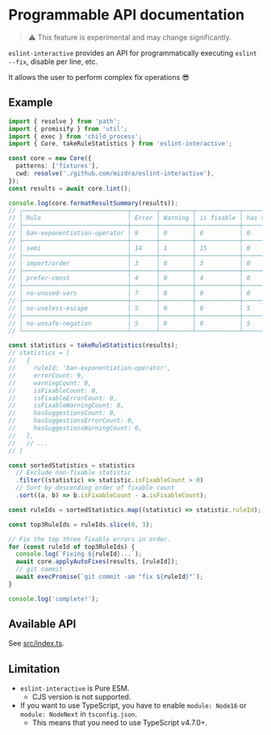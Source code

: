 # Programmable API documentation

> :warning: This feature is experimental and may change significantly.

`eslint-interactive` provides an API for programmatically executing `eslint --fix`, disable per line, etc.

It allows the user to perform complex fix operations :sunglasses:

## Example

```typescript
import { resolve } from 'path';
import { promisify } from 'util';
import { exec } from 'child_process';
import { Core, takeRuleStatistics } from 'eslint-interactive';

const core = new Core({
  patterns: ['fixtures'],
  cwd: resolve('./github.com/mizdra/eslint-interactive'),
});
const results = await core.lint();

console.log(core.formatResultSummary(results));
// ┌─────────────────────────────┬───────┬─────────┬────────────┬─────────────────┐
// │ Rule                        │ Error │ Warning │ is fixable │ has suggestions │
// ├─────────────────────────────┼───────┼─────────┼────────────┼─────────────────┤
// │ ban-exponentiation-operator │ 9     │ 0       │ 0          │ 0               │
// ├─────────────────────────────┼───────┼─────────┼────────────┼─────────────────┤
// │ semi                        │ 14    │ 1       │ 15         │ 0               │
// ├─────────────────────────────┼───────┼─────────┼────────────┼─────────────────┤
// │ import/order                │ 3     │ 0       │ 3          │ 0               │
// ├─────────────────────────────┼───────┼─────────┼────────────┼─────────────────┤
// │ prefer-const                │ 4     │ 0       │ 4          │ 0               │
// ├─────────────────────────────┼───────┼─────────┼────────────┼─────────────────┤
// │ no-unused-vars              │ 7     │ 0       │ 0          │ 0               │
// ├─────────────────────────────┼───────┼─────────┼────────────┼─────────────────┤
// │ no-useless-escape           │ 5     │ 0       │ 0          │ 5               │
// ├─────────────────────────────┼───────┼─────────┼────────────┼─────────────────┤
// │ no-unsafe-negation          │ 5     │ 0       │ 0          │ 5               │
// └─────────────────────────────┴───────┴─────────┴────────────┴─────────────────┘

const statistics = takeRuleStatistics(results);
// statistics = [
//   {
//     ruleId: 'ban-exponentiation-operator',
//     errorCount: 9,
//     warningCount: 0,
//     isFixableCount: 0,
//     isFixableErrorCount: 0,
//     isFixableWarningCount: 0,
//     hasSuggestionsCount: 0,
//     hasSuggestionsErrorCount: 0,
//     hasSuggestionsWarningCount: 0,
//   },
//   // ...
// ]

const sortedStatistics = statistics
  // Exclude non-fixable statistic
  .filter((statistic) => statistic.isFixableCount > 0)
  // Sort by descending order of fixable count
  .sort((a, b) => b.isFixableCount - a.isFixableCount);

const ruleIds = sortedStatistics.map((statistic) => statistic.ruleId);

const top3RuleIds = ruleIds.slice(0, 3);

// Fix the top three fixable errors in order.
for (const ruleId of top3RuleIds) {
  console.log(`Fixing ${ruleId}...`);
  await core.applyAutoFixes(results, [ruleId]);
  // git commit
  await execPromise(`git commit -am "fix ${ruleId}"`);
}

console.log('complete!');
```

## Available API

See [src/index.ts](https://github.com/mizdra/eslint-interactive/blob/main/src/index.ts).

## Limitation

- `eslint-interactive` is Pure ESM.
  - CJS version is not supported.
- If you want to use TypeScript, you have to enable `module: Node16` or `module: NodeNext` in `tsconfig.json`.
  - This means that you need to use TypeScript v4.7.0+.
